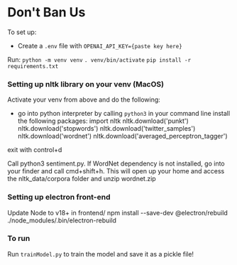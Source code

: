 # Don't Ban Us

To set up: 
* Create a `.env` file with `OPENAI_API_KEY={paste key here}`

Run:
`python -m venv venv`
`. venv/bin/activate`
`pip install -r requirements.txt`

### Setting up nltk library on your venv (MacOS)
Activate your venv from above and do the following: 
* go into python interpreter by calling ```python3``` in your command line
install the following packages:
import nltk
nltk.download('punkt')
nltk.download('stopwords')
nltk.download('twitter_samples')
nltk.download('wordnet')
nltk.download('averaged_perceptron_tagger')

exit with control+d

Call python3 sentiment.py.
If WordNet dependency is not installed, go into your finder
and call cmd+shift+h. This will open up your home and access the nltk_data/corpora folder and unzip wordnet.zip

### Setting up electron front-end
Update Node to v18+
in frontend/
npm install --save-dev @electron/rebuild
./node_modules/.bin/electron-rebuild



### To run

Run `trainModel.py` to train the model and save it as a pickle file!

